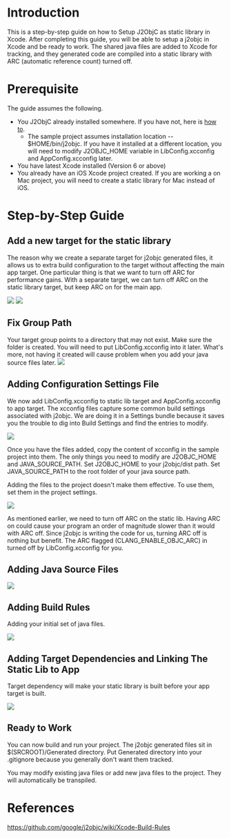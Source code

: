# Introduction
This is a step-by-step guide on how to Setup J2ObjC as static library in Xcode. After completing this guide, you will be able to setup a j2objc in Xcode and be ready to work. The shared java files are added to Xcode for tracking, and they generated code are compiled into a static library with ARC (automatic reference count) turned off.

# Prerequisite

The guide assumes the following.
* You J2ObjC already installed somewhere. If you have not, here is [how to](https://github.com/google/j2objc/wiki/Getting-Started]).
  * The sample project assumes installation location -- $HOME/bin/j2objc. If you have it installed at a different location, you will need to modify J2OBJC_HOME variable in LibConfig.xcconfig and AppConfig.xcconfig later.
* You have latest Xcode installed (Version 6 or above)
* You already have an iOS Xcode project created. If you are working a on Mac project, you will need to create a static library for Mac instead of iOS.
 
# Step-by-Step Guide

## Add a new target for the static library

The reason why we create a separate target for j2objc generated files, it allows us to extra build configuration to the target without affecting the main app target. One particular thing is that we want to turn off ARC for performance gains. With a separate target, we can turn off ARC on the static library target, but keep ARC on for the main app.

![](https://raw.githubusercontent.com/yixiang/Xcode-J2ObjC-Example/master/screenshots/1-add-target.png)
![](https://raw.githubusercontent.com/yixiang/Xcode-J2ObjC-Example/master/screenshots/2-choose-static-lib.png)

## Fix Group Path

Your target group points to a directory that may not exist. Make sure the folder is created. You will need to put LibConfig.xcconfig into it later. What's more, not having it created will cause problem when you add your java source files later.
![](https://raw.githubusercontent.com/yixiang/Xcode-J2ObjC-Example/master/screenshots/3-fix-group-path.png)

## Adding Configuration Settings File

We now add LibConfig.xcconfig to static lib target and AppConfig.xcconfig to app target. The xcconfig files capture some common build settings associated with j2objc. We are doing it in a Settings bundle because it saves you the trouble to dig into Build Settings and find the entries to modify.

![](https://raw.githubusercontent.com/yixiang/Xcode-J2ObjC-Example/master/screenshots/4-add-xcconfig.png)

Once you have the files added, copy the content of xcconfig in the sample project into them. The only things you need to modify are J2OBJC_HOME and JAVA_SOURCE_PATH. Set J2OBJC_HOME to your j2objc/dist path. Set JAVA_SOURCE_PATH to the root folder of your java source path.

Adding the files to the project doesn't make them effective. To use them, set them in the project settings.

![](https://raw.githubusercontent.com/yixiang/Xcode-J2ObjC-Example/master/screenshots/5-use-xcconfig.png)

As mentioned earlier, we need to turn off ARC on the static lib. Having ARC on could cause your program an order of magnitude slower than it would with ARC off. Since j2objc is writing the code for us, turning ARC off is nothing but benefit. The ARC flagged (CLANG_ENABLE_OBJC_ARC) in turned off by LibConfig.xcconfig for you.

## Adding Java Source Files

![](https://raw.githubusercontent.com/yixiang/Xcode-J2ObjC-Example/master/screenshots/6-add-java-sources.png)

## Adding Build Rules

Adding your initial set of java files.

![](https://raw.githubusercontent.com/yixiang/Xcode-J2ObjC-Example/master/screenshots/7-add-build-rule.png)

## Adding Target Dependencies and Linking The Static Lib to App

Target dependency will make your static library is built before your app target is built.

![](https://raw.githubusercontent.com/yixiang/Xcode-J2ObjC-Example/master/screenshots/8-add-dependency.png)

## Ready to Work

You can now build and run your project. The j2objc generated files sit in $(SRCROOT)/Generated directory. Put Generated directory into your .gitignore because you generally don't want them tracked.

You may modify existing java files or add new java files to the project. They will automatically be transpiled.

# References
https://github.com/google/j2objc/wiki/Xcode-Build-Rules
